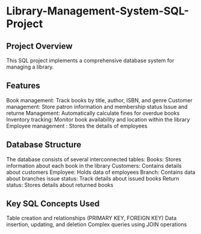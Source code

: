 # Library-Management-System-SQL-Project

## Project Overview
This SQL project implements a comprehensive database system for managing a library.

## Features
Book management: Track books by title, author, ISBN, and genre
Customer management: Store patron information and membership status
Issue and returne Management: Automatically calculate fines for overdue books
Inventory tracking: Monitor book availability and location within the library
Employee management : Stores the details of employees

## Database Structure
The database consists of several interconnected tables:
Books: Stores information about each book in the library
Customers: Contains details about customers
Employee: Holds data of employees
Branch: Contains data about branches
issue status: Track details about issued books
Return status: Stores details about returned books
## Key SQL Concepts Used
Table creation and relationships (PRIMARY KEY, FOREIGN KEY)
Data insertion, updating, and deletion
Complex queries using JOIN operations
